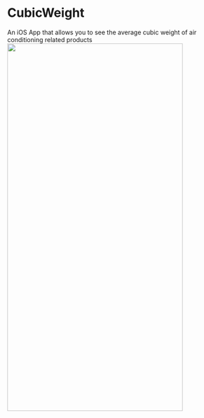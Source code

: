 # CubicWeight
An iOS App that allows you to see the average cubic weight of air conditioning related products
<img src="https://firebasestorage.googleapis.com/v0/b/bredway-test-environment.appspot.com/o/to_be_deleted%2FCubicWeightHome.png?alt=media&token=90000257-cba0-41b4-af27-c27e93606410" height="840" width="400">

